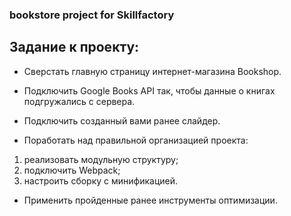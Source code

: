 ### bookstore project for Skillfactory

## Задание к проекту:

* Сверстать главную страницу интернет-магазина Bookshop.
* Подключить Google Books API так, чтобы данные о книгах подгружались с сервера.
* Подключить созданный вами ранее слайдер.

* Поработать над правильной организацией проекта:
1. реализовать модульную структуру;
2. подключить Webpack;
3. настроить сборку с минификацией.
* Применить пройденные  ранее инструменты оптимизации.

